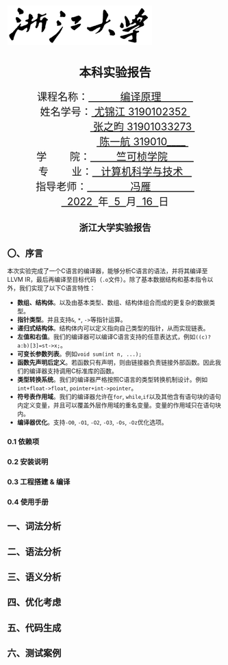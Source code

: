 

 

![img](Images/clip_image002.gif)

 

<h1><center>本科实验报告</center></h1>

 

 

<center><font size="5">课程名称：<u>&nbsp;&nbsp;&nbsp;&nbsp;&nbsp;&nbsp;&nbsp;&nbsp;&nbsp;&nbsp;&nbsp;编译原理&nbsp;&nbsp;&nbsp;&nbsp;&nbsp;&nbsp;&nbsp;&nbsp;&nbsp;&nbsp;&nbsp;</u></font></center>

<center><font size="5">姓名学号：<u>&nbsp;尤锦江&nbsp;3190102352&nbsp;</u></font></center>

<center><font size="5">&nbsp;&nbsp;&nbsp;&nbsp;&nbsp;&nbsp;&nbsp;&nbsp;&nbsp;&nbsp;&nbsp;&nbsp;&nbsp;&nbsp;&nbsp;&nbsp;&nbsp;&nbsp;&nbsp;<u>&nbsp;张之昀&nbsp;31901033273&nbsp;</u></font></center>

<center><font size="5">&nbsp;&nbsp;&nbsp;&nbsp;&nbsp;&nbsp;&nbsp;&nbsp;&nbsp;&nbsp;&nbsp;&nbsp;&nbsp;&nbsp;&nbsp;&nbsp;&nbsp;&nbsp;&nbsp;<u>&nbsp;陈一航&nbsp;319010____&nbsp;</u></font></center>

<center><font size="5">学&nbsp;&nbsp;&nbsp;&nbsp;&nbsp;&nbsp;&nbsp;&nbsp;院：<u>&nbsp;&nbsp;&nbsp;&nbsp;&nbsp;&nbsp;&nbsp;&nbsp;&nbsp;竺可桢学院&nbsp;&nbsp;&nbsp;&nbsp;&nbsp;&nbsp;&nbsp;&nbsp;&nbsp;</u></font></center>

<center><font size="5">专&nbsp;&nbsp;&nbsp;&nbsp;&nbsp;&nbsp;&nbsp;&nbsp;业：<u>&nbsp;&nbsp;&nbsp;计算机科学与技术&nbsp;&nbsp;&nbsp;</u></font></center>

<center><font size="5">指导老师：<u>&nbsp;&nbsp;&nbsp;&nbsp;&nbsp;&nbsp;&nbsp;&nbsp;&nbsp;&nbsp;&nbsp;&nbsp;&nbsp;&nbsp;&nbsp;冯雁&nbsp;&nbsp;&nbsp;&nbsp;&nbsp;&nbsp;&nbsp;&nbsp;&nbsp;&nbsp;&nbsp;&nbsp;&nbsp;&nbsp;&nbsp;</u></font></center>

<center><font size="5"><u>&nbsp;&nbsp;2022&nbsp;&nbsp;</u>年<u>&nbsp;&nbsp;5&nbsp;&nbsp;</u>月<u>&nbsp;&nbsp;16&nbsp;&nbsp;</u>日</font></center>

<div style="page-break-after:always"></div>



<h2><center>浙江大学实验报告</center></h2>

## 〇、序言

本次实验完成了一个C语言的编译器，能够分析C语言的语法，并将其编译至LLVM IR，最后再编译至目标代码（`.o`文件）。除了基本数据结构和基本指令以外，我们实现了以下C语言特性：

- **数组、结构体**。以及由基本类型、数组、结构体组合而成的更复杂的数据类型。
- **指针类型**。并且支持`&`, `*`, `->`等指针运算。
- **递归式结构体**。结构体内可以定义指向自己类型的指针，从而实现链表。
- **左值和右值**。我们的编译器可以编译C语言支持的任意表达式，例如`((c)?a:b)[3]=st->x;`。
- **可变长参数列表**。例如`void sum(int n, ...);`
- **函数先声明后定义**。若函数只有声明，则由链接器负责链接外部函数。因此我们的编译器支持调用C标准库的函数。
- **类型转换系统**。我们的编译器严格按照C语言的类型转换机制设计。例如`int+float->float`, `pointer+int->pointer`。
- **符号表作用域**。我们的编译器允许在`for`, `while`,`if`以及其他含有语句块的语句内定义变量，并且可以覆盖外层作用域的重名变量。变量的作用域只在语句块内。
- **编译器优化**。支持`-O0`, `-O1`, `-O2`, `-O3`, `-Os`, `-Oz`优化选项。

### 0.1 依赖项



### 0.2 安装说明



### 0.3 工程搭建 & 编译



### 0.4 使用手册



## 一、词法分析



## 二、语法分析



## 三、语义分析



## 四、优化考虑



## 五、代码生成



## 六、测试案例